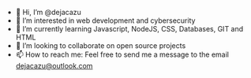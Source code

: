 - 👋 Hi, I’m @dejacazu
- 👀 I’m interested in web development and cybersecurity
- 🌱 I’m currently learning Javascript, NodeJS, CSS, Databases, GIT and HTML
- 💞️ I’m looking to collaborate on open source projects
- 📫 How to reach me: Feel free to send me a message to the email dejacazu@outlook.com

<!---
dejacazu/dejacazu is a ✨ special ✨ repository because its `README.md` (this file) appears on your GitHub profile.
You can click the Preview link to take a look at your changes.
--->
